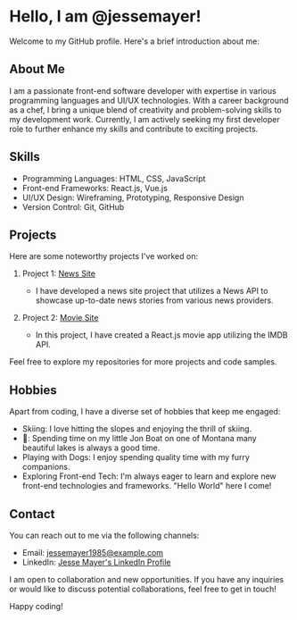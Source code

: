 # Hello, I am @jessemayer!

Welcome to my GitHub profile. Here's a brief introduction about me:

## About Me
I am a passionate front-end software developer with expertise in various programming languages and UI/UX technologies. With a career background as a chef, I bring a unique blend of creativity and problem-solving skills to my development work. Currently, I am actively seeking my first developer role to further enhance my skills and contribute to exciting projects.

## Skills
- Programming Languages: HTML, CSS, JavaScript
- Front-end Frameworks: React.js, Vue.js
- UI/UX Design: Wireframing, Prototyping, Responsive Design
- Version Control: Git, GitHub

## Projects
Here are some noteworthy projects I've worked on:

1. Project 1: [News Site](https://github.com/jessemayer/News_Site)
   - I have developed a news site project that utilizes a News API to showcase up-to-date news stories from various news providers.

2. Project 2: [Movie Site](link-to-project)
   - In this project, I have created a React.js movie app utilizing the IMDB API.

Feel free to explore my repositories for more projects and code samples.

## Hobbies
Apart from coding, I have a diverse set of hobbies that keep me engaged:

- Skiing: I love hitting the slopes and enjoying the thrill of skiing.
- 🎣: Spending time on my little Jon Boat on one of Montana many beautiful lakes is always a good time.
- Playing with Dogs: I enjoy spending quality time with my furry companions.
- Exploring Front-end Tech: I'm always eager to learn and explore new front-end technologies and frameworks. "Hello World" here I come!

## Contact
You can reach out to me via the following channels:
- Email: jessemayer1985@example.com
- LinkedIn: [Jesse Mayer's LinkedIn Profile](https://www.linkedin.com/in/jesse-mayer/)

I am open to collaboration and new opportunities. If you have any inquiries or would like to discuss potential collaborations, feel free to get in touch!

Happy coding!
